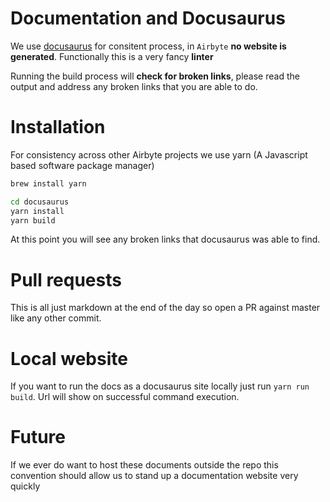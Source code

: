 # Documentation and Docusaurus

We use [docusaurus](https://docusaurus.io) for consitent process, in `Airbyte` **no website is generated**.
Functionally this is a very fancy **linter**

Running the build process will **check for broken links**, please read the output and address
any broken links that you are able to do.

# Installation

For consistency across other Airbyte projects we use yarn (A Javascript based software package manager)

```bash
brew install yarn

cd docusaurus
yarn install
yarn build
```

At this point you will see any broken links that docusaurus was able to find.

# Pull requests

This is all just markdown at the end of the day so open a PR against master like any other commit.

# Local website
If you want to run the docs as a docusaurus site locally just run `yarn run build`.
Url will show on successful command execution.


# Future

If we ever do want to host these documents outside the repo this convention should allow us to stand up a documentation website very quickly
